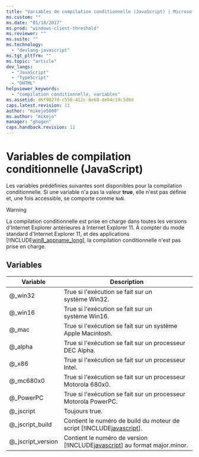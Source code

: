 ```yaml
---
title: "Variables de compilation conditionnelle (JavaScript) | Microsoft Docs"
ms.custom: ""
ms.date: "01/18/2017"
ms.prod: "windows-client-threshold"
ms.reviewer: ""
ms.suite: ""
ms.technology: 
  - "devlang-javascript"
ms.tgt_pltfrm: ""
ms.topic: "article"
dev_langs: 
  - "JavaScript"
  - "TypeScript"
  - "DHTML"
helpviewer_keywords: 
  - "compilation conditionnelle, variables"
ms.assetid: d6f9827d-c558-412c-8e68-de04c19c3d9d
caps.latest.revision: 11
author: "mikejo5000"
ms.author: "mikejo"
manager: "ghogen"
caps.handback.revision: 11
---
```

# Variables de compilation conditionnelle (JavaScript)
Les variables prédéfinies suivantes sont disponibles pour la compilation conditionnelle.  Si une variable n'a pas la valeur **true**, elle n'est pas définie et, une fois accessible, se comporte comme `NaN`.  
  
> [!WARNING]
>  La compilation conditionnelle est prise en charge dans toutes les versions d'Internet Explorer antérieures à Internet Explorer 11.  À compter du mode standard d'Internet Explorer 11, et des applications [!INCLUDE[win8_appname_long](../../javascript/includes/win8-appname-long-md.md)], la compilation conditionnelle n'est pas prise en charge.  
  
## Variables  
  
|Variable|Description|  
|--------------|-----------------|  
|@\_win32|True si l'exécution se fait sur un système Win32.|  
|@\_win16|True si l'exécution se fait sur un système Win16.|  
|@\_mac|True si l'exécution se fait sur un système Apple Macintosh.|  
|@\_alpha|True si l'exécution se fait sur un processeur DEC Alpha.|  
|@\_x86|True si l'exécution se fait sur un processeur Intel.|  
|@\_mc680x0|True si l'exécution se fait sur un processeur Motorola 680x0.|  
|@\_PowerPC|True si l'exécution se fait sur un processeur Motorola PowerPC.|  
|@\_jscript|Toujours true.|  
|@\_jscript\_build|Contient le numéro de build du moteur de script [!INCLUDE[javascript](../../javascript/includes/javascript-md.md)].|  
|@\_jscript\_version|Contient le numéro de version [!INCLUDE[javascript](../../javascript/includes/javascript-md.md)] au format major.minor.|